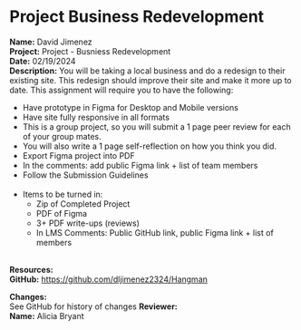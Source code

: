 # Project Business Redevelopment

<b>Name:</b> David Jimenez <br>
<b>Project:</b> Project - Busniess Redevelopment <br>
<b>Date:</b> 02/19/2024 <br>
<strong>Description:</strong>
You will be taking a local business and do a redesign to their existing site. This redesign should improve their site and make it more up to date. This assignment will require you to have the following:
* Have prototype in Figma for Desktop and Mobile versions
* Have site fully responsive in all formats
* This is a group project, so you will submit a 1 page peer review for each of your group mates.
* You will also write a 1 page self-reflection on how you think you did.
* Export Figma project into PDF
* In the comments: add public Figma link + list of team members
* Follow the Submission Guidelines <br><br>
* Items to be turned in:
    * Zip of Completed Project
    * PDF of Figma
    * 3+ PDF write-ups (reviews)
    * In LMS Comments: Public GitHub link, public Figma link + list of members
<br><br>

<b>Resources:</b> <br>
<b>GitHub:</b> https://github.com/dljimenez2324/Hangman <br>

<b>Changes:</b> <br>
See GitHub for history of changes
<b>Reviewer:</b> <br>
<b>Name:</b> Alicia Bryant <br>
